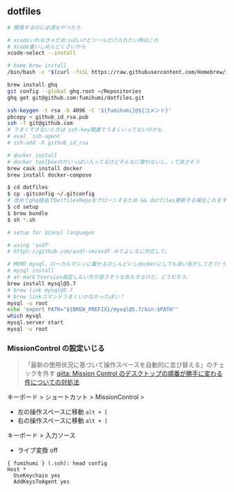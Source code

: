 ## dotfiles

```bash
# 開発するのに必須なやつたち

# xcodeいれなきゃだめっぽいけどツールだけ入れたい時はこれ
# Xcode重いしめんどくさいから
xcode-select --install

# home brew install
/bin/bash -c "$(curl -fsSL https://raw.githubusercontent.com/Homebrew/install/master/install.sh)"
```

```bash
brew install ghq
git config --global ghq.root ~/Repositories
ghq get git@github.com:fumihumi/dotfiles.git
```

```bash
ssh-keygen -t rsa -b 4096 -C '${fumihumi}@${コメント}'
pbcopy < github_id_rsa.pub
ssh -T git@github.com
# うまくできないときは ssh-key関連でうまくいってないのかも
# eval `ssh-agent`
# ssh-add -K github_id_rsa

# docker install
# docker toolboxのがいっぱい入ってるけどそんなに使わないし。↓で良さそう
brew cask install docker
brew install docker-compose
```

```bash
$ cd dotfiles
$ cp .gitconfig ~/.gitconfig
# 改めてghq経由でDotfilesRepoをクローンするため && dotfiles更新する場合これをする必要がある
$ cd setup
$ brew bundle
$ sh *.sh
```

```bash
# setup for ${any} languages

# using 'asdf'
# https://github.com/asdf-vm/asdf みてよしなに対応して。

# MEMO mysql。ローカルマシンに載せるのしんどいしdockerにしても良い気がしてきてrう
# mysql install
# at-markでversion指定しない方が良さそうな気もするけど、どうだろう。
brew install mysql@5.7
# brew link mysql@5.7
# brew linkコマンドうまくいかなかったぽい？
mysql -u root
echo 'export PATH="${BREW_PREFIX}/mysql@5.7/bin:$PATH"'
which mysql
mysql.server start
mysql -u root

```

### MissionControl の設定いじる

> 「最新の使用状況に基づいて操作スペースを自動的に並び替える」のチェックを外す
> [qiita: Mission Control のデスクトップの順番が勝手に変わる件についての対処法](https://qiita.com/ayies128/items/f036ba7d89444b3b71f0)

キーボード > ショートカット > MissionControl >

- 左の操作スペースに移動 `alt + [`
- 右の操作スペースに移動 `alt + ]`

キーボード > 入力ソース

- ライブ変換 off


```
{ fumihumi } (.ssh): head config
Host *
  UseKeychain yes
  AddKeysToAgent yes

```
